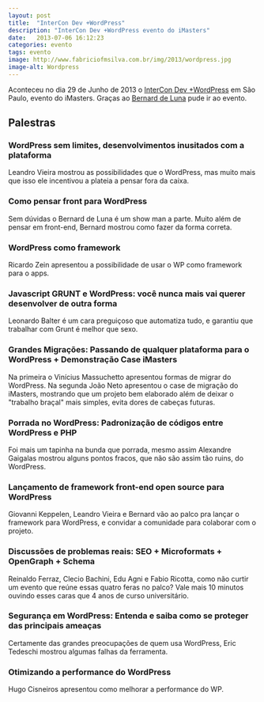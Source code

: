 ```yaml
---
layout: post
title:  "InterCon Dev +WordPress"
description: "InterCon Dev +WordPress evento do iMasters"
date:   2013-07-06 16:12:23
categories: evento
tags: evento
image: http://www.fabriciofmsilva.com.br/img/2013/wordpress.jpg
image-alt: Wordpress
---
```


Aconteceu no dia 29 de Junho de 2013 o [InterCon Dev +WordPress](http://intercon.imasters.com.br/dev/wordpress/) em São Paulo, evento do iMasters. Graças ao [Bernard de Luna](http://bernarddeluna.com/) pude ir ao evento.

## Palestras

### WordPress sem limites, desenvolvimentos inusitados com a plataforma

Leandro Vieira mostrou as possibilidades que o WordPress, mas muito mais que isso ele incentivou a plateia a pensar fora da caixa.

### Como pensar front para WordPress

Sem dúvidas o Bernard de Luna é um show man a parte. Muito além de pensar em front-end, Bernard mostrou como fazer da forma correta.

### WordPress como framework

Ricardo Zein apresentou a possibilidade de usar o WP como framework para o apps.

### Javascript GRUNT e WordPress: você nunca mais vai querer desenvolver de outra forma

Leonardo Balter é um cara preguiçoso que automatiza tudo, e garantiu que trabalhar com Grunt é melhor que sexo.

### Grandes Migrações: Passando de qualquer plataforma para o WordPress + Demonstração Case iMasters

Na primeira o Vinícius Massuchetto apresentou formas de migrar do WordPress. Na segunda João Neto apresentou o case de migração do iMasters, mostrando que um projeto bem elaborado além de deixar o "trabalho braçal" mais simples,  evita dores de cabeças futuras.

### Porrada no WordPress: Padronização de códigos entre WordPress e PHP

Foi mais um tapinha na bunda que porrada, mesmo assim Alexandre Gaigalas mostrou alguns pontos fracos, que não são assim tão ruins, do WordPress.

### Lançamento de framework front-end open source para WordPress

Giovanni Keppelen, Leandro Vieira e Bernard vão ao palco pra lançar o framework para WordPress, e convidar a comunidade para colaborar com o projeto.

### Discussões de problemas reais: SEO + Microformats + OpenGraph + Schema

Reinaldo Ferraz, Clecio Bachini, Edu Agni e Fabio Ricotta, como não curtir um evento que reúne essas quatro feras no palco? Vale mais 10 minutos ouvindo esses caras que 4 anos de curso universitário.

### Segurança em WordPress: Entenda e saiba como se proteger das principais ameaças

Certamente das grandes preocupações de quem usa WordPress, Eric Tedeschi mostrou algumas falhas da ferramenta.

### Otimizando a performance do WordPress

Hugo Cisneiros apresentou como melhorar a performance do WP.

